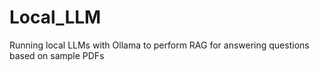 # Local_LLM
Running local LLMs with Ollama to perform RAG for answering questions based on sample PDFs
